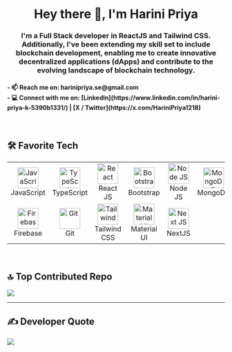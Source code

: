 <h1 align="center">Hey there 👋, I'm Harini Priya</h1>

<h3 align="center">
I'm a Full Stack developer in ReactJS and Tailwind CSS. Additionally, I've been extending my skill set to include blockchain development, enabling me to create innovative decentralized applications (dApps) and contribute to the evolving landscape of blockchain technology.
</h3>

<h4>
 - 📫 Reach me on: harinipriya.se@gmail.com <br />
 - 💻 Connect with me on: [LinkedIn](https://www.linkedin.com/in/harini-priya-k-5390b1331/) | [X / Twitter](https://x.com/HariniPriya1218)
</h4>



<br />

## 🛠️ Favorite Tech

<table align="center">
  <tr>
    <td align="center" width="96">
      <img src="https://upload.wikimedia.org/wikipedia/commons/9/99/Unofficial_JavaScript_logo_2.svg" width="48" height="48" alt="JavaScript" /><br>JavaScript
    </td>
    <td align="center" width="96">
      <img src="https://upload.wikimedia.org/wikipedia/commons/4/4c/Typescript_logo_2020.svg" width="48" height="48" alt="TypeScript" /><br>TypeScript
    </td>
    <td align="center" width="96">
      <img src="https://brandlogos.net/wp-content/uploads/2020/09/react-logo.png" width="48" height="48" alt="React" /><br>React JS
    </td>
    <td align="center" width="96">
      <img src="https://cdn.worldvectorlogo.com/logos/bootstrap-4.svg" width="48" height="48" alt="Bootstrap" /><br>Bootstrap
    </td>
    <td align="center" width="96">
      <img src="https://upload.wikimedia.org/wikipedia/commons/d/d9/Node.js_logo.svg" width="48" height="48" alt="Node JS" /><br>Node JS
    </td>
    <td align="center" width="96">
      <img src="https://w7.pngwing.com/pngs/956/695/png-transparent-mongodb-original-wordmark-logo-icon-thumbnail.png" width="48" height="48" alt="MongoDB" /><br>MongoDB
    </td>
  </tr>
  <tr>
    <td align="center" width="96">
      <img src="https://4.bp.blogspot.com/-rtNRVM3aIvI/XJX_U07Z-II/AAAAAAAAJXY/YpdOo490FTgdKOxM4qDG-2-EzcNFAWkKACK4BGAYYCw/s1600/logo%2Bfirebase%2Bicon.png" width="48" height="48" alt="Firebase" /><br>Firebase
    </td>
    <td align="center" width="96">
      <img src="https://upload.wikimedia.org/wikipedia/commons/3/3f/Git_icon.svg" width="48" height="48" alt="Git" /><br>Git
    </td>
    <td align="center" width="96">
      <img src="https://upload.wikimedia.org/wikipedia/commons/d/d5/Tailwind_CSS_Logo.svg" width="48" height="48" alt="Tailwind" /><br>Tailwind CSS
    </td>
    <td align="center" width="96">
      <img src="https://media.zeemly.com/zeemly/product/material-ui.png" width="48" height="48" alt="Material UI" /><br>Material UI
    </td>
    <td align="center" width="96">
      <img src="https://cdn.worldvectorlogo.com/logos/next-js.svg" width="48" height="48" alt="Next JS" /><br>NextJS
    </td>
  </tr>
</table>

<br />





## 🔝 Top Contributed Repo

![](https://github-contributor-stats.vercel.app/api?username=Hariniha&limit=5&theme=dark&combine_all_yearly_contributions=true)

---

## ✍️ Developer Quote

![](https://quotes-github-readme.vercel.app/api?type=horizontal&theme=radical)
